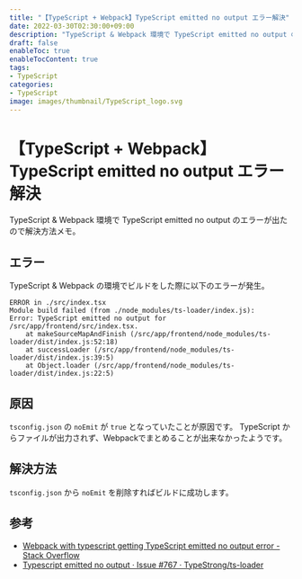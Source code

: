 ```yaml
---
title: "【TypeScript + Webpack】TypeScript emitted no output エラー解決"
date: 2022-03-30T02:30:00+09:00
description: "TypeScript & Webpack 環境で TypeScript emitted no output のエラーが出たので解決方法メモ"
draft: false
enableToc: true
enableTocContent: true
tags: 
- TypeScript
categories: 
- TypeScript
image: images/thumbnail/TypeScript_logo.svg
---
```


# 【TypeScript + Webpack】TypeScript emitted no output エラー解決
TypeScript & Webpack 環境で TypeScript emitted no output のエラーが出たので解決方法メモ。

## エラー
TypeScript & Webpack の環境でビルドをした際に以下のエラーが発生。
```
ERROR in ./src/index.tsx
Module build failed (from ./node_modules/ts-loader/index.js):
Error: TypeScript emitted no output for /src/app/frontend/src/index.tsx.
    at makeSourceMapAndFinish (/src/app/frontend/node_modules/ts-loader/dist/index.js:52:18)
    at successLoader (/src/app/frontend/node_modules/ts-loader/dist/index.js:39:5)
    at Object.loader (/src/app/frontend/node_modules/ts-loader/dist/index.js:22:5)
```

## 原因
`tsconfig.json` の `noEmit` が `true` となっていたことが原因です。
TypeScript からファイルが出力されず、Webpackでまとめることが出来なかったようです。

## 解決方法
`tsconfig.json` から `noEmit` を削除すればビルドに成功します。

## 参考
* <a href="https://stackoverflow.com/a/55304691" target="_blank" rel="nofollow noopener">Webpack with typescript getting TypeScript emitted no output error - Stack Overflow</a>
* <a href="https://github.com/TypeStrong/ts-loader/issues/767" target="_blank" rel="nofollow noopener">Typescript emitted no output · Issue #767 · TypeStrong/ts-loader</a>
